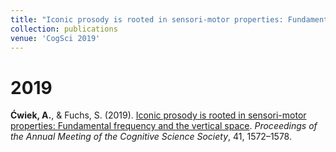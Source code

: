 ```yaml
---
title: "Iconic prosody is rooted in sensori-motor properties: Fundamental frequency and the vertical space"
collection: publications
venue: 'CogSci 2019'
---
```


2019
====
<b>Ćwiek, A.</b>, & Fuchs, S. (2019). [Iconic prosody is rooted in sensori-motor properties: Fundamental frequency and the vertical space](http://olacwiek.github.io/files/0282.pdf). <i>Proceedings of the Annual Meeting of the Cognitive Science Society</i>, 41, 1572–1578.
